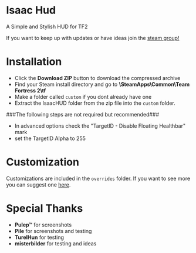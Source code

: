 # Isaac Hud

A Simple and Stylish HUD for TF2

If you want to keep up with updates or have ideas join the [steam group!](http://steamcommunity.com/groups/IsaacHud)

# Installation 

* Click the **Download ZIP** button to download the compressed archive
* Find your Steam install directory and go to **\SteamApps\Common\Team Fortress 2\tf**
* Make a folder called `custom` if you dont already have one
* Extract the IsaacHUD folder from the zip file into the `custom` folder.

###The following steps are not required but recommended###

* In advanced options check the "TargetID - Disable Floating Healthbar" mark
* set the TargetID Alpha to 255

# Customization

Customizations are included in the `overrides` folder. If you want to see more you can suggest one [here](http://steamcommunity.com/groups/IsaacHud/discussions/0/523897277918200508/).


# Special Thanks

* **Pulep™** for screenshots
* **Pile** for screenshots and testing
* **TurelHun** for testing
* **misterbilder** for testing and ideas
